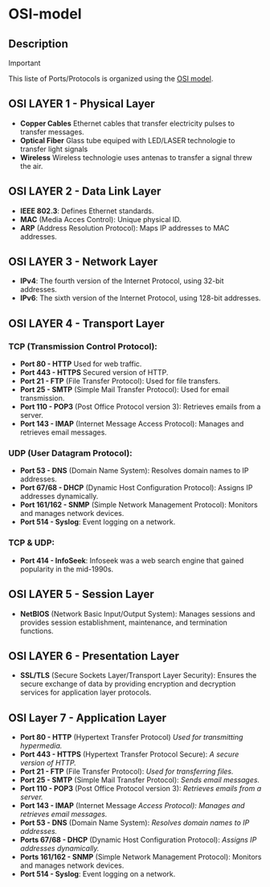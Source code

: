 # OSI-model
## Description
>[!important]
>This liste of Ports/Protocols is organized using the [OSI model](https://en.wikipedia.org/wiki/OSI_model).
## OSI LAYER 1 - Physical Layer
- **Copper Cables** Ethernet cables that transfer electricity pulses to transfer messages.
- **Optical Fiber** Glass tube equiped with LED/LASER technologie to transfer light signals
- **Wireless** Wireless technologie uses antenas to transfer a signal threw the air.
## OSI LAYER 2 - Data Link Layer
- **IEEE 802.3**: Defines Ethernet standards.
- **MAC** (Media Acces Control): Unique physical ID.
- **ARP** (Address Resolution Protocol): Maps IP addresses to MAC addresses.
## OSI LAYER 3 - Network Layer
- **IPv4**: The fourth version of the Internet Protocol, using 32-bit addresses.
- **IPv6**: The sixth version of the Internet Protocol, using 128-bit addresses.
## OSI LAYER 4 - Transport Layer
### TCP (Transmission Control Protocol):
- **Port 80 - HTTP** Used for web traffic.
- **Port 443 - HTTPS** Secured version of HTTP.
- **Port 21 - FTP** (File Transfer Protocol): Used for file transfers.
- **Port 25 - SMTP** (Simple Mail Transfer Protocol): Used for email transmission.
- **Port 110 - POP3** (Post Office Protocol version 3): Retrieves emails from a server.
- **Port 143 - IMAP** (Internet Message Access Protocol): Manages and retrieves email messages. 
### UDP (User Datagram Protocol):
- **Port 53 - DNS** (Domain Name System): Resolves domain names to IP addresses.
- **Port 67/68 - DHCP** (Dynamic Host Configuration Protocol): Assigns IP addresses dynamically.
- **Port 161/162 - SNMP** (Simple Network Management Protocol): Monitors and manages network devices.
- **Port 514 - Syslog**: Event logging on a network.
### TCP & UDP:
- **Port 414 - InfoSeek**: Infoseek was a web search engine that gained popularity in the mid-1990s.
## OSI LAYER 5 - Session Layer
- **NetBIOS** (Network Basic Input/Output System): Manages sessions and provides session establishment, maintenance, and termination functions.
## OSI LAYER 6 - Presentation Layer
- **SSL/TLS** (Secure Sockets Layer/Transport Layer Security): Ensures the secure exchange of data by providing encryption and decryption services for application layer protocols.
## OSI Layer 7 - Application Layer
- **Port 80 - HTTP** (Hypertext Transfer Protocol) *Used for transmitting hypermedia.*
- **Port 443 - HTTPS** (Hypertext Transfer Protocol Secure): *A secure version of HTTP.*
- **Port 21 - FTP** (File Transfer Protocol): *Used for transferring files.*
- **Port 25 - SMTP** (Simple Mail Transfer Protocol): *Sends email messages.*
- **Port 110 - POP3** (Post Office Protocol version 3): *Retrieves emails from a server.*
- **Port 143 - IMAP** (Internet Message *Access Protocol): Manages and retrieves email messages.*
- **Port 53 - DNS** (Domain Name System): *Resolves domain names to IP addresses.*
- **Ports 67/68 - DHCP** (Dynamic Host Configuration Protocol): *Assigns IP addresses dynamically.*
- **Ports 161/162 - SNMP** (Simple Network Management Protocol): Monitors and manages network devices.
- **Port 514 - Syslog**: Event logging on a network.

